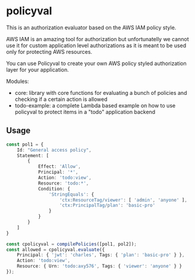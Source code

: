 # policyval

This is an authorization evaluator based on the AWS IAM policy style.

AWS IAM is an amazing tool for authorization but unfortunatelly we cannot use it for custom application level authorizations as it is meant to be used only for protecting AWS resources.

You can use Policyval to create your own AWS policy styled authorization layer for your application.

Modules:

- core: library with core functions for evaluating a bunch of policies and checking if a certain action is allowed
- todo-example: a complete Lambda based example on how to use policyval to protect items in a "todo" application backend

## Usage

```ts
const pol1 = {
    Id: "General access policy",
    Statement: [
        {
            Effect: 'Allow',
            Principal: '*',
            Action: 'todo:view',
            Resource: 'todo:*',
            Condition: {
                'StringEquals': { 
                    'ctx:ResourceTag/viewer': [ 'admin', 'anyone' ],
                    'ctx:PrincipalTag/plan': 'basic-pro'
                }
            }
        }
    ]
}

const cpolicyval = compilePolicies([pol1, pol2]);
const allowed = cpolicyval.evaluate({
    Principal: { 'jwt': 'charles', Tags: { 'plan': 'basic-pro' } },
    Action: 'todo:view',
    Resource: { Urn: 'todo:axy576', Tags: { 'viewer': 'anyone' } }
});

```
